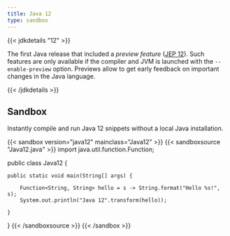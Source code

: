 ```yaml
---
title: Java 12
type: sandbox
---
```


{{< jdkdetails "12" >}}

The first Java release that included a *preview feature* ([JEP 12](https://openjdk.java.net/jeps/12)).
Such features are only available if the compiler and JVM is launched with the
`--enable-preview` option. Previews allow to get early feedback on important changes in the Java language.

{{< /jdkdetails >}}


## Sandbox

Instantly compile and run Java 12 snippets without a local Java installation.

{{< sandbox version="java12" mainclass="Java12" >}}
{{< sandboxsource "Java12.java" >}}
import java.util.function.Function;

public class Java12 {

    public static void main(String[] args) {
        
        Function<String, String> hello = s -> String.format("Hello %s!", s);
        System.out.println("Java 12".transform(hello));
        
    }

}
{{< /sandboxsource >}}
{{< /sandbox >}}


